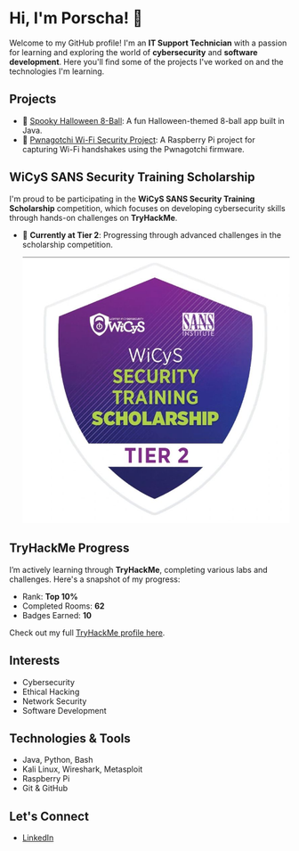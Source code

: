 
# Hi, I'm Porscha! 👋

Welcome to my GitHub profile! I'm an **IT Support Technician** with a passion for learning and exploring the world of **cybersecurity** and **software development**. Here you'll find some of the projects I've worked on and the technologies I'm learning.

## Projects

- 🎃 [Spooky Halloween 8-Ball](https://github.com/polucio/Halloween8BallJava): A fun Halloween-themed 8-ball app built in Java.
- 👾 [Pwnagotchi Wi-Fi Security Project](https://github.com/polucio/pwnagotchi-wifi-security): A Raspberry Pi project for capturing Wi-Fi handshakes using the Pwnagotchi firmware.

## WiCyS SANS Security Training Scholarship
I'm proud to be participating in the **WiCyS SANS Security Training Scholarship** competition, which focuses on developing cybersecurity skills through hands-on challenges on **TryHackMe**.

- 🌟 **Currently at Tier 2**: Progressing through advanced challenges in the scholarship competition.

  ![WiCyS SANS Tier 2 Badge](https://github.com/polucio/polucio/blob/main/Tier2Badge.jpg?raw=true)

## TryHackMe Progress
I’m actively learning through **TryHackMe**, completing various labs and challenges. Here's a snapshot of my progress:

- Rank: **Top 10%**
- Completed Rooms: **62**
- Badges Earned: **10**

Check out my full [TryHackMe profile here](https://tryhackme.com/r/p/Plucio).

## Interests
- Cybersecurity
- Ethical Hacking
- Network Security
- Software Development

## Technologies & Tools
- Java, Python, Bash
- Kali Linux, Wireshark, Metasploit
- Raspberry Pi
- Git & GitHub

## Let's Connect
- [LinkedIn](https://linkedin.com/in/porscha-lucio)
